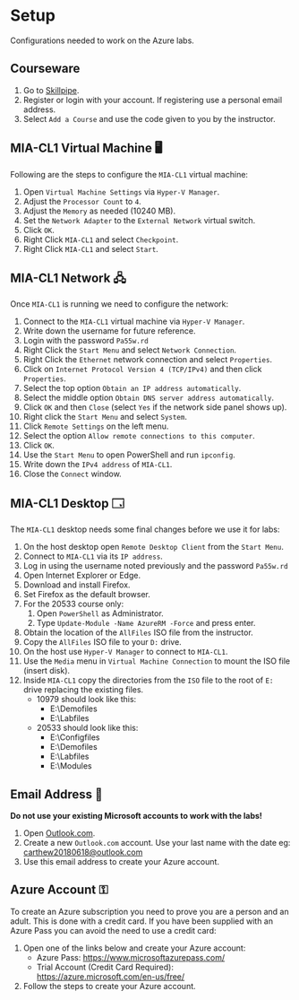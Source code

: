 # Setup

Configurations needed to work on the Azure labs.

## Courseware

1. Go to [Skillpipe](https://skillpipe.com/en-GB/).
1. Register or login with your account. If registering use a personal email address.
1. Select `Add a Course` and use the code given to you by the instructor.

## MIA-CL1 Virtual Machine 🖥️

Following are the steps to configure the `MIA-CL1` virtual machine:

1. Open `Virtual Machine Settings` via `Hyper-V Manager`.
1. Adjust the `Processor Count` to `4`.
1. Adjust the `Memory` as needed (10240 MB).
1. Set the `Network Adapter` to the `External Network` virtual switch.
1. Click `OK`.
1. Right Click `MIA-CL1` and select `Checkpoint`.
1. Right Click `MIA-CL1` and select `Start`.

## MIA-CL1 Network 🖧

Once `MIA-CL1` is running we need to configure the network:

1. Connect to the `MIA-CL1` virtual machine via `Hyper-V Manager`.
1. Write down the username for future reference.
1. Login with the password `Pa55w.rd`
1. Right Click the `Start Menu` and select `Network Connection`.
1. Right Click the `Ethernet` network connection and select `Properties`.
1. Click on `Internet Protocol Version 4 (TCP/IPv4)` and then click `Properties`.
1. Select the top option `Obtain an IP address automatically`.
1. Select the middle option `Obtain DNS server address automatically`.
1. Click `OK` and then `Close` (select `Yes` if the network side panel shows up).
1. Right click the `Start Menu` and select `System`.
1. Click `Remote Settings` on the left menu.
1. Select the option `Allow remote connections to this computer`.
1. Click `OK`.
1. Use the `Start Menu` to open PowerShell and run `ipconfig`.
1. Write down the `IPv4 address` of `MIA-CL1`.
1. Close the `Connect` window.

## MIA-CL1 Desktop 🗔

The `MIA-CL1` desktop needs some final changes before we use it for labs:

1. On the host desktop open `Remote Desktop Client` from the `Start Menu`.
1. Connect to `MIA-CL1` via its `IP address`.
1. Log in using the username noted previously and the password `Pa55w.rd`
1. Open Internet Explorer or Edge.
1. Download and install Firefox.
1. Set Firefox as the default browser.
1. For the 20533 course only:
   1. Open `PowerShell` as Administrator.
   1. Type `Update-Module -Name AzureRM -Force` and press enter.
1. Obtain the location of the `AllFiles` ISO file from the instructor.
1. Copy the `AllFiles` ISO file to your `D:` drive.
1. On the host use `Hyper-V Manager` to connect to `MIA-CL1`.
1. Use the `Media` menu in `Virtual Machine Connection` to mount the ISO file (insert disk).
1. Inside `MIA-CL1` copy the directories from the `ISO` file to the root of `E:` drive replacing the existing files.
   * 10979 should look like this:
     * E:\Demofiles
     * E:\Labfiles
   * 20533 should look like this:
     * E:\Configfiles
     * E:\Demofiles
     * E:\Labfiles
     * E:\Modules

## Email Address 📧

__Do not use your existing Microsoft accounts to work with the labs!__

1. Open [Outlook.com](https://outlook.live.com/owa/).
1. Create a new `Outlook.com` account. Use your last name with the date eg: carthew20180618@outlook.com
1. Use this email address to create your Azure account.

## Azure Account ⚿

To create an Azure subscription you need to prove you are a person and an adult. This is done with a credit card. If you have been supplied with an Azure Pass you can avoid the need to use a credit card:

1. Open one of the links below and create your Azure account:
   * Azure Pass: https://www.microsoftazurepass.com/
   * Trial Account (Credit Card Required): https://azure.microsoft.com/en-us/free/
1. Follow the steps to create your Azure account.





